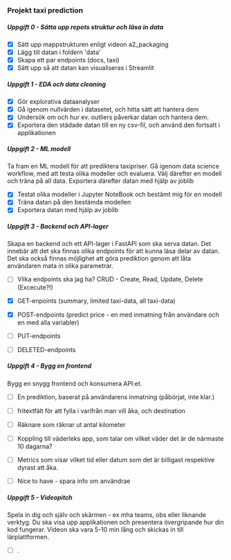 ###  **Projekt taxi prediction**

##### **Uppgift 0 - Sätta upp repots struktur och läsa in data**
- [X] Sätt upp mappstrukturen enligt videon a2_packaging
- [X] Lägg till datan i foldern 'data'
- [X] Skapa ett par endpoints (docs, taxi)
- [X] Sätt upp så att datan kan visualiseras i Streamlit

##### **Uppgift 1 - EDA och data cleaning**
- [X] Gör explorativa dataanalyser
- [X] Gå igenom nullvärden i datasetet, och hitta sätt att hantera dem
- [X] Undersök om och hur ev. outliers påverkar datan och hantera dem. 
- [X] Exportera den städade datan till en ny csv-fil, och använd den fortsatt i applikationen
 
##### **Uppgift 2 -  ML modell**
Ta fram en ML modell för att prediktera taxipriser. Gå igenom data science workflow, med att testa olika modeller och evaluera. Välj därefter en modell och träna på all data. Exportera därefter datan med hjälp av
joblib 
- [X] Testat olika modeller i Jupyter NoteBook och bestämt mig för en modell
- [X] Träna datan på den bestämda modellen
- [X] Exportera datan med hjälp av joblib

##### **Uppgift 3 -  Backend och API-lager**
Skapa en backend och ett API-lager i FastAPI som ska serva datan. Det innebär att det ska finnas olika
endpoints för att kunna läsa delar av datan. Det ska också finnas möjlighet att göra prediktion genom att
låta användaren mata in olika parametrar.
- [ ] Vilka endpoints ska jag ha? CRUD - Create, Read, Update, Delete (Excecute?!)
- [X] GET-enpoints (summary, limited taxi-data, all taxi-data)
- [X] POST-endpoints (predict price - en med inmatning från användare och en med alla variabler)
- [ ] PUT-endpoints
- [ ] DELETED-endpoints



##### **Uppgift 4 -   Bygg en frontend**
Bygg en snygg frontend och konsumera API:et.
- [ ] En prediktion, baserat på användarens inmatning (påbörjat, inte klar.)
- [ ] fritextfält för att fylla i varifrån man vill åka, och destination
- [ ] Räknare som räknar ut antal kilometer
- [ ] Koppling till väderleks app, som talar om vilket väder det är de närmaste 10 dagarna?
- [ ] Metrics som visar vilket tid eller datum som det är billigast respektive dyrast att åka.
- [ ] Nice to have - spara info om användrae




##### **Uppgift 5 - Videopitch**
Spela in dig och själv och skärmen - ex mha teams, obs eller liknande verktyg. Du ska visa upp
applikationen och presentera övergripande hur din kod fungerar. Videon ska vara 5-10 min lång och skickas
in till lärplattformen.
- [ ] .
